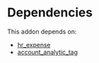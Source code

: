 # Dependencies

This addon depends on:

- [hr_expense](https://github.com/bringout/oca-ocb-hr/tree/dc1405e12dbe76ffb119a0feb323b56ae2c58522/odoo-bringout-oca-ocb-hr_expense)
- [account_analytic_tag](https://github.com/bringout/oca-financial)
